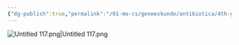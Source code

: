 ```yaml
---
{"dg-publish":true,"permalink":"/01-mo-cs/geneeskunde/antibiotica/4th-gen-cefalosporines/","noteIcon":"","created":"2024-11-24T10:57:23.568+01:00","updated":"2024-12-29T13:58:43.243+01:00"}
---
```


![Untitled 117.png|Untitled 117.png](/img/user/06%20Toolkit/Files/Untitled%20117.png)